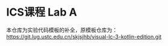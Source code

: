 # ICS课程 Lab A
本仓库为实验代码模板的补全，原模板仓库为：https://git.lug.ustc.edu.cn/skjsjhb/visual-lc-3-kotlin-edition.git